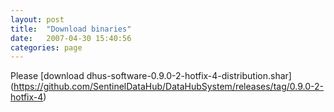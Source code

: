 ```yaml
---
layout: post
title:  "Download binaries"
date:   2007-04-30 15:40:56
categories: page
---
```


Please [download dhus-software-0.9.0-2-hotfix-4-distribution.shar] (https://github.com/SentinelDataHub/DataHubSystem/releases/tag/0.9.0-2-hotfix-4)
